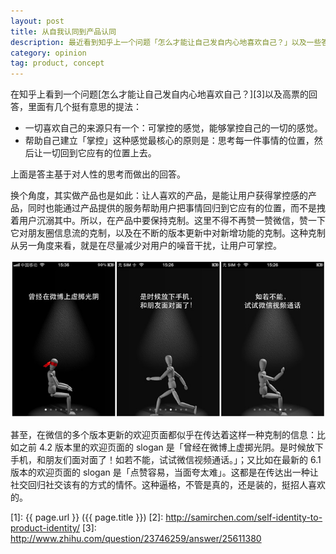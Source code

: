 ```yaml
---
layout: post
title: 从自我认同到产品认同
description: 最近看到知乎上一个问题「怎么才能让自己发自内心地喜欢自己？」以及一些答案，颇有共鸣，接着顺带往产品上靠了靠。
category: opinion
tag: product, concept
---
```


在知乎上看到一个问题[怎么才能让自己发自内心地喜欢自己？][3]以及高票的回答，里面有几个挺有意思的提法：

- 一切喜欢自己的来源只有一个：可掌控的感觉，能够掌控自己的一切的感觉。
- 帮助自己建立「掌控」这种感觉最核心的原则是：思考每一件事情的位置，然后让一切回到它应有的位置上去。

上面是答主基于对人性的思考而做出的回答。

换个角度，其实做产品也是如此：让人喜欢的产品，是能让用户获得掌控感的产品，同时也能通过产品提供的服务帮助用户把事情回归到它应有的位置，而不是拽着用户沉溺其中。所以，在产品中要保持克制。这里不得不再赞一赞微信，赞一下它对朋友圈信息流的克制，以及在不断的版本更新中对新增功能的克制。这种克制从另一角度来看，就是在尽量减少对用户的噪音干扰，让用户可掌控。

![image](../../images/self-identity-to-product-identity/wechat-4.2-slogan.jpg)

甚至，在微信的多个版本更新的欢迎页面都似乎在传达着这样一种克制的信息：比如之前 4.2 版本里的欢迎页面的 slogan 是「曾经在微博上虚掷光阴。是时候放下手机，和朋友们面对面了！如若不能，试试微信视频通话。」；又比如在最新的 6.1 版本的欢迎页面的 slogan 是「点赞容易，当面夸太难」。这都是在传达出一种让社交回归社交该有的方式的情怀。这种逼格，不管是真的，还是装的，挺招人喜欢的。



[SamirChen]: http://samirchen.com "SamirChen"
[1]: {{ page.url }} ({{ page.title }})
[2]: http://samirchen.com/self-identity-to-product-identity/
[3]: http://www.zhihu.com/question/23746259/answer/25611380